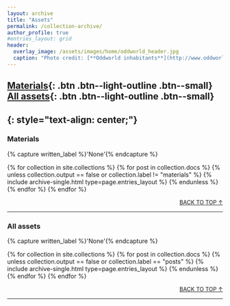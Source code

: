 ```yaml
---
layout: archive
title: "Assets"
permalink: /collection-archive/
author_profile: true
#entries_layout: grid
header:
  overlay_image: /assets/images/home/oddworld_header.jpg
  caption: "Photo credit: [**Oddworld inhabitants**](http://www.oddworld.com/)"
---
```


[Materials](#materials){: .btn .btn--light-outline .btn--small} [All assets](#all-assets){: .btn .btn--light-outline .btn--small}
---
{: style="text-align: center;"}
---



### Materials
{% capture written_label %}'None'{% endcapture %}

{% for collection in site.collections %}
  {% for post in collection.docs %}
    {% unless collection.output == false or collection.label != "materials" %}
      {% include archive-single.html type=page.entries_layout %}
    {% endunless %}
  {% endfor %}
{% endfor %}
<p align="right">
        <font size="2"> <a href="#page-title">BACK TO TOP ↑</a> </font>  
</p>

---

### All assets
{% capture written_label %}'None'{% endcapture %}

{% for collection in site.collections %}
  {% for post in collection.docs %}
    {% unless collection.output == false or collection.label == "posts" %}
      {% include archive-single.html type=page.entries_layout %}
    {% endunless %}
  {% endfor %}
{% endfor %}
<p align="right">
        <font size="2"> <a href="#page-title">BACK TO TOP ↑</a> </font>  
</p>

---
